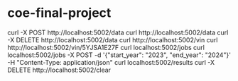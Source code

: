 # coe-final-project

curl -X POST http://localhost:5002/data
curl http://localhost:5002/data
curl -X DELETE http://localhost:5002/data
curl http://localhost:5002/vin
curl http://localhost:5002/vin/5YJSA1E27F
curl localhost:5002/jobs
curl localhost:5002/jobs -X POST -d '{"start_year": "2023", "end_year": "2024"}' -H "Content-Type: application/json"
curl localhost:5002/results
curl -X DELETE http://localhost:5002/clear
